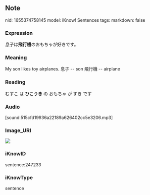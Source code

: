 ## Note
nid: 1655374758145
model: iKnow! Sentences
tags: 
markdown: false

### Expression
息子は<b>飛行機</b>のおもちゃが好きです。

### Meaning
My son likes toy airplanes.
息子 -- son
飛行機 -- airplane

### Reading
むすこ は <b>ひこうき</b> の おもちゃ が すき です

### Audio
[sound:515cfd19936a22189a626402cc5e3206.mp3]

### Image_URI
<img src="cdc203a5b4da2e51286ad98334393ae2.jpg">

### iKnowID
sentence:247233

### iKnowType
sentence
